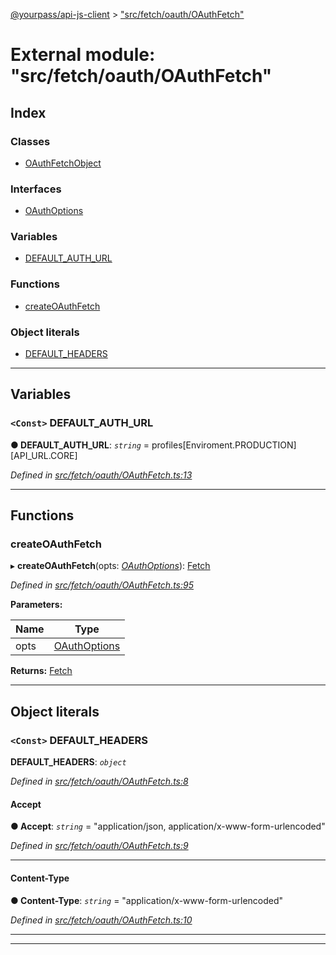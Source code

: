 [@yourpass/api-js-client](../README.md) > ["src/fetch/oauth/OAuthFetch"](../modules/_src_fetch_oauth_oauthfetch_.md)

# External module: "src/fetch/oauth/OAuthFetch"

## Index

### Classes

* [OAuthFetchObject](../classes/_src_fetch_oauth_oauthfetch_.oauthfetchobject.md)

### Interfaces

* [OAuthOptions](../interfaces/_src_fetch_oauth_oauthfetch_.oauthoptions.md)

### Variables

* [DEFAULT_AUTH_URL](_src_fetch_oauth_oauthfetch_.md#default_auth_url)

### Functions

* [createOAuthFetch](_src_fetch_oauth_oauthfetch_.md#createoauthfetch)

### Object literals

* [DEFAULT_HEADERS](_src_fetch_oauth_oauthfetch_.md#default_headers)

---

## Variables

<a id="default_auth_url"></a>

### `<Const>` DEFAULT_AUTH_URL

**● DEFAULT_AUTH_URL**: *`string`* =  profiles[Enviroment.PRODUCTION][API_URL.CORE]

*Defined in [src/fetch/oauth/OAuthFetch.ts:13](https://github.com/yourpass/yourpass-api-js-client/blob/282d6a3/src/fetch/oauth/OAuthFetch.ts#L13)*

___

## Functions

<a id="createoauthfetch"></a>

###  createOAuthFetch

▸ **createOAuthFetch**(opts: *[OAuthOptions](../interfaces/_src_fetch_oauth_oauthfetch_.oauthoptions.md)*): [Fetch](_src_fetch_fetch_.md#fetch)

*Defined in [src/fetch/oauth/OAuthFetch.ts:95](https://github.com/yourpass/yourpass-api-js-client/blob/282d6a3/src/fetch/oauth/OAuthFetch.ts#L95)*

**Parameters:**

| Name | Type |
| ------ | ------ |
| opts | [OAuthOptions](../interfaces/_src_fetch_oauth_oauthfetch_.oauthoptions.md) |

**Returns:** [Fetch](_src_fetch_fetch_.md#fetch)

___

## Object literals

<a id="default_headers"></a>

### `<Const>` DEFAULT_HEADERS

**DEFAULT_HEADERS**: *`object`*

*Defined in [src/fetch/oauth/OAuthFetch.ts:8](https://github.com/yourpass/yourpass-api-js-client/blob/282d6a3/src/fetch/oauth/OAuthFetch.ts#L8)*

<a id="default_headers.accept"></a>

####  Accept

**● Accept**: *`string`* = "application/json, application/x-www-form-urlencoded"

*Defined in [src/fetch/oauth/OAuthFetch.ts:9](https://github.com/yourpass/yourpass-api-js-client/blob/282d6a3/src/fetch/oauth/OAuthFetch.ts#L9)*

___
<a id="default_headers.content_type"></a>

####  Content-Type

**● Content-Type**: *`string`* = "application/x-www-form-urlencoded"

*Defined in [src/fetch/oauth/OAuthFetch.ts:10](https://github.com/yourpass/yourpass-api-js-client/blob/282d6a3/src/fetch/oauth/OAuthFetch.ts#L10)*

___

___

